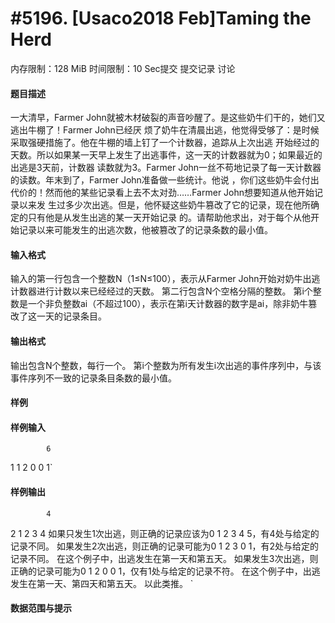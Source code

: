 
# #5196. [Usaco2018 Feb]Taming the Herd
内存限制：128 MiB 时间限制：10 Sec提交 提交记录 讨论
#### 题目描述
一大清早，Farmer John就被木材破裂的声音吵醒了。是这些奶牛们干的，她们又逃出牛棚了！Farmer John已经厌
烦了奶牛在清晨出逃，他觉得受够了：是时候采取强硬措施了。他在牛棚的墙上钉了一个计数器，追踪从上次出逃
开始经过的天数。所以如果某一天早上发生了出逃事件，这一天的计数器就为0；如果最近的出逃是3天前，计数器
读数就为3。Farmer John一丝不苟地记录了每一天计数器的读数。年末到了，Farmer John准备做一些统计。他说
，你们这些奶牛会付出代价的！然而他的某些记录看上去不太对劲……Farmer John想要知道从他开始记录以来发
生过多少次出逃。但是，他怀疑这些奶牛篡改了它的记录，现在他所确定的只有他是从发生出逃的某一天开始记录
的。请帮助他求出，对于每个从他开始记录以来可能发生的出逃次数，他被篡改了的记录条数的最小值。

#### 输入格式
输入的第一行包含一个整数N（1≤N≤100），表示从Farmer John开始对奶牛出逃计数器进行计数以来已经经过的天数。
第二行包含N个空格分隔的整数。
第i个整数是一个非负整数ai（不超过100），表示在第i天计数器的数字是ai，除非奶牛篡改了这一天的记录条目。

#### 输出格式
输出包含N个整数，每行一个。
第i个整数为所有发生i次出逃的事件序列中，与该事件序列不一致的记录条目条数的最小值。

#### 样例

#### 样例输入

			6
1 1 2 0 0 1`
#### 样例输出

			4
2
1
2
3
4
如果只发生1次出逃，则正确的记录应该为0 1 2 3 4 5，有4处与给定的记录不同。
如果发生2次出逃，则正确的记录可能为0 1 2 3 0 1，有2处与给定的记录不同。
在这个例子中，出逃发生在第一天和第五天。
如果发生3次出逃，则正确的记录可能为0 1 2 0 0 1，仅有1处与给定的记录不符。
在这个例子中，出逃发生在第一天、第四天和第五天。
以此类推。 `
#### 数据范围与提示

